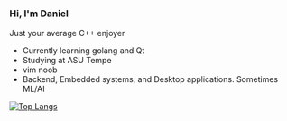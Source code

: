 ### Hi, I'm Daniel

Just your average C++ enjoyer
- Currently learning golang and Qt
- Studying at ASU Tempe
- vim noob
- Backend, Embedded systems, and Desktop applications. Sometimes ML/AI

[![Top Langs](https://github-readme-stats.vercel.app/api/top-langs/?username=dtjandra888)](https://github.com/anuraghazra/github-readme-stats)
<!---
dtjandra888/dtjandra888 is a ✨ special ✨ repository because its `README.md` (this file) appears on your GitHub profile.
You can click the Preview link to take a look at your changes.
--->
